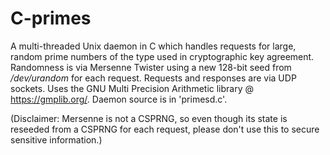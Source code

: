 # C-primes

A multi-threaded Unix daemon in C which handles requests for large, random prime numbers of the type used in cryptographic key agreement. Randomness is via Mersenne Twister using a new 128-bit seed from */dev/urandom* for each request. Requests and responses are via UDP sockets. Uses the GNU Multi Precision Arithmetic library @ https://gmplib.org/. Daemon source is in 'primesd.c'.

(Disclaimer: Mersenne is not a CSPRNG, so even though its state is reseeded from a CSPRNG for each request, please don't use this to secure sensitive information.)
